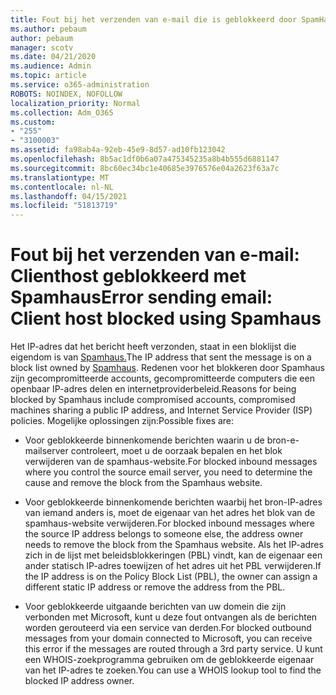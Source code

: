 ```yaml
---
title: Fout bij het verzenden van e-mail die is geblokkeerd door SpamHaus
ms.author: pebaum
author: pebaum
manager: scotv
ms.date: 04/21/2020
ms.audience: Admin
ms.topic: article
ms.service: o365-administration
ROBOTS: NOINDEX, NOFOLLOW
localization_priority: Normal
ms.collection: Adm_O365
ms.custom:
- "255"
- "3100003"
ms.assetid: fa98ab4a-92eb-45e9-8d57-ad10fb123042
ms.openlocfilehash: 8b5ac1df0b6a07a475345235a8b4b555d6881147
ms.sourcegitcommit: 8bc60ec34bc1e40685e3976576e04a2623f63a7c
ms.translationtype: MT
ms.contentlocale: nl-NL
ms.lasthandoff: 04/15/2021
ms.locfileid: "51813719"
---
```

# <a name="error-sending-email-client-host-blocked-using-spamhaus"></a><span data-ttu-id="3538f-102">Fout bij het verzenden van e-mail: Clienthost geblokkeerd met Spamhaus</span><span class="sxs-lookup"><span data-stu-id="3538f-102">Error sending email: Client host blocked using Spamhaus</span></span>

<span data-ttu-id="3538f-103">Het IP-adres dat het bericht heeft verzonden, staat in een bloklijst die eigendom is van [Spamhaus.](https://go.microsoft.com/fwlink/p/?linkid=123245)</span><span class="sxs-lookup"><span data-stu-id="3538f-103">The IP address that sent the message is on a block list owned by [Spamhaus](https://go.microsoft.com/fwlink/p/?linkid=123245).</span></span> <span data-ttu-id="3538f-104">Redenen voor het blokkeren door Spamhaus zijn gecompromitteerde accounts, gecompromitteerde computers die een openbaar IP-adres delen en internetproviderbeleid.</span><span class="sxs-lookup"><span data-stu-id="3538f-104">Reasons for being blocked by Spamhaus include compromised accounts, compromised machines sharing a public IP address, and Internet Service Provider (ISP) policies.</span></span> <span data-ttu-id="3538f-105">Mogelijke oplossingen zijn:</span><span class="sxs-lookup"><span data-stu-id="3538f-105">Possible fixes are:</span></span>
  
- <span data-ttu-id="3538f-106">Voor geblokkeerde binnenkomende berichten waarin u de bron-e-mailserver controleert, moet u de oorzaak bepalen en het blok verwijderen van de spamhaus-website.</span><span class="sxs-lookup"><span data-stu-id="3538f-106">For blocked inbound messages where you control the source email server, you need to determine the cause and remove the block from the Spamhaus website.</span></span>

- <span data-ttu-id="3538f-107">Voor geblokkeerde binnenkomende berichten waarbij het bron-IP-adres van iemand anders is, moet de eigenaar van het adres het blok van de spamhaus-website verwijderen.</span><span class="sxs-lookup"><span data-stu-id="3538f-107">For blocked inbound messages where the source IP address belongs to someone else, the address owner needs to remove the block from the Spamhaus website.</span></span> <span data-ttu-id="3538f-108">Als het IP-adres zich in de lijst met beleidsblokkeringen (PBL) vindt, kan de eigenaar een ander statisch IP-adres toewijzen of het adres uit het PBL verwijderen.</span><span class="sxs-lookup"><span data-stu-id="3538f-108">If the IP address is on the Policy Block List (PBL), the owner can assign a different static IP address or remove the address from the PBL.</span></span>

- <span data-ttu-id="3538f-109">Voor geblokkeerde uitgaande berichten van uw domein die zijn verbonden met Microsoft, kunt u deze fout ontvangen als de berichten worden gerouteerd via een service van derden.</span><span class="sxs-lookup"><span data-stu-id="3538f-109">For blocked outbound messages from your domain connected to Microsoft, you can receive this error if the messages are routed through a 3rd party service.</span></span> <span data-ttu-id="3538f-110">U kunt een WHOIS-zoekprogramma gebruiken om de geblokkeerde eigenaar van het IP-adres te zoeken.</span><span class="sxs-lookup"><span data-stu-id="3538f-110">You can use a WHOIS lookup tool to find the blocked IP address owner.</span></span>
